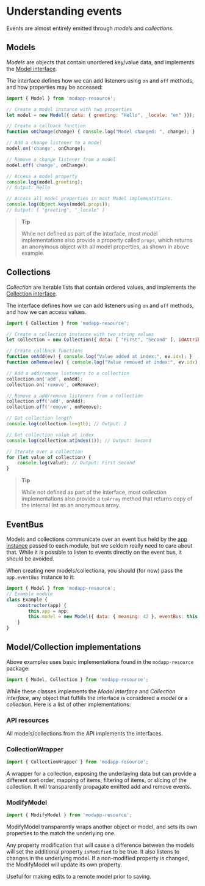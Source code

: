 # Understanding events

Events are almost entirely emitted through _models_ and _collections_.

## Models

_Models_ are objects that contain unordered key/value data, and implements the
[Model interface](https://github.com/jirenius/modapp/blob/master/docs/docs.md#Model).

The interface defines how we can add listeners using `on` and `off` methods, and
how properties may be accessed:
```javascript
import { Model } from 'modapp-resource';

// Create a model instance with two properties
let model = new Model({ data: { greeting: "Hello", _locale: "en" }});

// Create a callback function
function onChange(change) { console.log("Model changed: ", change); }

// Add a change listener to a model
model.on('change', onChange);

// Remove a change listener from a model
model.off('change', onChange);

// Access a model property
console.log(model.greeting);
// Output: Hello

// Access all model properties in most Model implementations.
console.log(Object.keys(model.props));
// Output: [ "greeting", "_locale" ]
```

> **Tip**
>
> While not defined as part of the interface, most model implementations also
provide a property called `props`, which returns an anonymous object with all
model properties, as shown in above example.

## Collections

_Collection_ are iterable lists that contain ordered values, and implements the
[Collection interface](https://github.com/jirenius/modapp/blob/master/docs/docs.md#Collection).

The interface defines how we can add listeners using `on` and `off` methods, and
how we can access values.
```javascript
import { Collection } from 'modapp-resource';

// Create a collection instance with two string values
let collection = new Collection({ data: [ "First", "Second" ], idAttribute: null });

// Create callback functions
function onAdd(ev) { console.log("Value added at index:", ev.idx); }
function onRemove(ev) { console.log("Value removed at index:", ev.idx); }

// Add a add/remove listeners to a collection
collection.on('add', onAdd);
collection.on('remove', onRemove);

// Remove a add/remove listeners from a collection
collection.off('add', onAdd);
collection.off('remove', onRemove);

// Get collection length
console.log(collection.length); // Output: 2

// Get collection value at index
console.log(collection.atIndex(1)); // Output: Second

// Iterate over a collection
for (let value of collection) {
	console.log(value); // Output: First Second
}
```

> **Tip**
>
> While not defined as part of the interface, most collection implementations
also provide a `toArray` method that returns copy of the internal list as an
anonymous array.

## EventBus

Models and collections communicate over an event bus held by the [app
instance](./understanding-modules.md#app-instance) passed to each module, but we
seldom really need to care about that. While it _is_ possible to listen to
events directly on the event bus, it should be avoided.

When creating new models/collectiona, you should (for now) pass the
`app.eventBus` instance to it:

```javascript
import { Model } from 'modapp-resource';
// Example module
class Example {
	constructor(app) {
		this.app = app;
		this.model = new Model({ data: { meaning: 42 }, eventBus: this.app.eventBus });
	}
}
```

## Model/Collection implementations

Above examples uses basic implementations found in the `modapp-resource` package:
```javascript
import { Model, Collection } from 'modapp-resource';
```

While these classes implements the _Model interface_ and _Collection interface_,
any object that fulfills the interface is considered a _model_ or a
_collection_. Here is a list of other implementations:

### API resources
All models/collections from the API implements the interfaces.

### CollectionWrapper
```javascript
import { CollectionWrapper } from 'modapp-resource';
```
 A wrapper for a collection, exposing the underlaying data but can provide a
 different sort order, mapping of items, filtering of items, or slicing of the
 collection. It will transparently propagate emitted add and remove events.

### ModifyModel
```javascript
import { ModifyModel } from 'modapp-resource';
```

ModifyModel transparently wraps another object or model, and sets its own
properties to the match the underlying one.

Any property modification that will cause a difference between the models will
set the additional property `isModified` to be true. It also listens to changes
in the underlying model. If a non-modified property is changed, the ModifyModel
will update its own property.

Useful for making edits to a remote model prior to saving.


